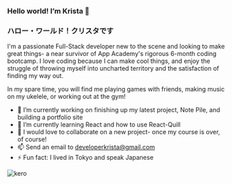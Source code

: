 ### Hello world! I’m Krista :wave:
### ハロー・ワールド！クリスタです

I'm a passionate Full-Stack developer new to the scene and looking to make great things- a near survivor of App Academy's rigorous 6-month coding bootcamp. I love coding because I can make cool things, and enjoy the struggle of throwing myself into uncharted territory and the satisfaction of finding my way out.

In my spare time, you will find me playing games with friends, making music on my ukelele, or working out at the gym!
	
- 🔭 I’m currently working on finishing up my latest project, Note Pile, and building a portfolio site
- 🌱 I’m currently learning React and how to use React-Quill
- 👯 I would love to collaborate on a new project- once my course is over, of course!
- 📫 Send an email to [developerkrista@gmail.com](mailto:developerkrista@gmail.com)
- ⚡ Fun fact: I lived in Tokyo and speak Japanese

![kero](https://user-images.githubusercontent.com/8907997/184076663-9fae863c-4415-4076-b119-c10ddc5e8b48.gif)
